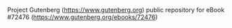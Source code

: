Project Gutenberg (https://www.gutenberg.org) public repository
for eBook #72476 (https://www.gutenberg.org/ebooks/72476)
